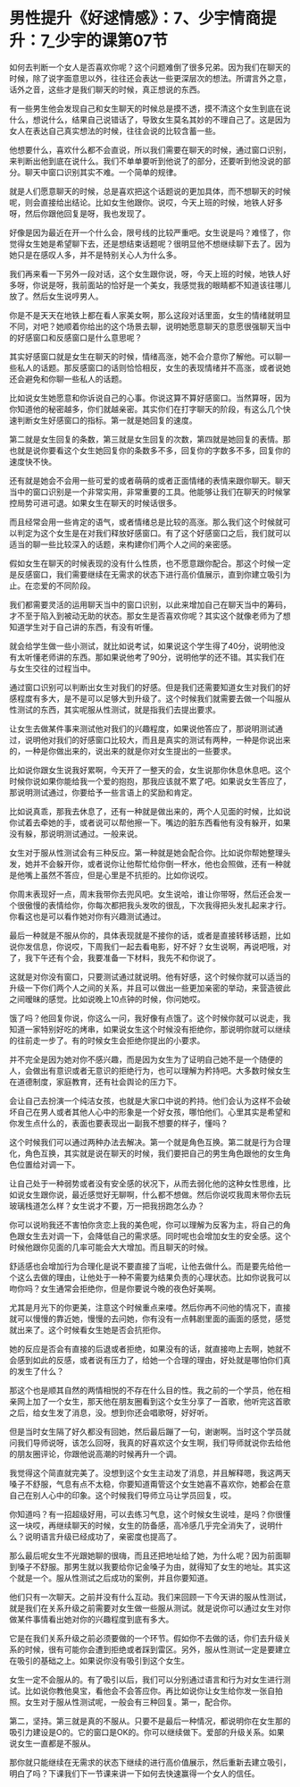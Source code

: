 # 男性提升《好逑情感》：7、少宇情商提升：7_少宇的课第07节

如何去判断一个女人是否喜欢你呢？这个问题难倒了很多兄弟。因为我们在聊天的时候，除了说字面意思以外，往往还会表达一些更深层次的想法。所谓言外之意，话外之音，这些才是我们聊天的时候，真正想说的东西。

有一些男生他会发现自己和女生聊天的时候总是摸不透，摸不清这个女生到底在说什么，想说什么，结果自己说错话了，导致女生莫名其妙的不理自己了。这是因为女人在表达自己真实想法的时候，往往会说的比较含蓄一些。

他想要什么，喜欢什么都不会直说，所以我们需要在聊天的时候，通过窗口识别，来判断出他到底在说什么。我们不单单要听到他说了的部分，还要听到他没说的部分。聊天中窗口识别其实不难。一个简单的规律。

就是人们愿意聊天的时候，总是喜欢把这个话题说的更加具体，而不想聊天的时候呢，则会直接给出结论。比如女生他跟你。说哎，今天上班的时候，地铁人好多呀，然后你跟他回复是呀，我也发现了。

好像是因为最近在开一个什么会，限号线的比较严重吧。女生说是吗？难怪了，你觉得女生她是希望聊下去，还是想结束话题呢？很明显他不想继续聊下去了。因为她只是在感叹人多，并不是特别关心人为什么多。

我们再来看一下另外一段对话，这个女生跟你说，呀，今天上班的时候，地铁人好多呀，你说是呀，我前面站的恰好是一个美女，我感觉我的眼睛都不知道该往哪儿放了。然后女生说哼男人。

你是不是天天在地铁上都在看人家美女啊，那么这段对话里面，女生的情绪就明显不同，对吧？她顺着你给出的这个场景去聊，说明她愿意聊天的意愿很强聊天当中的好感窗口和反感窗口是什么意思呢？

其实好感窗口就是女生在聊天的时候，情绪高涨，她不会介意你了解他。可以聊一些私人的话题。那反感窗口的话则恰恰相反，女生的表现情绪并不高涨，或者说她还会避免和你聊一些私人的话题。

比如说女生她愿意和你诉说自己的心事。你说这算不算好感窗口。当然算呀，因为你知道他的秘密越多，你们就越亲密。其实你们在打字聊天的阶段，有这么几个快速判断女生好感窗口的指标。第一就是她回复的速度。

第二就是女生回复的条数，第三就是女生回复的次数，第四就是她回复的表情。那也就是说你要看这个女生她回复你的条数多不多，回复你的字数多不多，回复你的速度快不快。

还有就是她会不会用一些可爱的或者萌萌的或者正面情绪的表情来跟你聊天。聊天当中的窗口识别是一个非常实用，非常重要的工具。他能够让我们在聊天的时候掌控局势可进可退。如果女生在聊天的时候话很多。

而且经常会用一些肯定的语气，或者情绪总是比较的高涨。那么我们这个时候就可以判定为这个女生是在对我们释放好感窗口。有了这个好感窗口之后，我们就可以适当的聊一些比较深入的话题，来构建你们两个人之间的亲密感。

假如女生在聊天的时候表现的没有什么性质，也不愿意跟你配合。那这个时候一定是反感窗口，我们需要继续在无需求的状态下进行高价值展示，直到你建立吸引为止。在恋爱的不同阶段。

我们都需要灵活的运用聊天当中的窗口识别，以此来增加自己在聊天当中的筹码，才不至于陷入到被动无助的状态。那女生是否喜欢你呢？其实这个就像老师为了想知道学生对于自己讲的东西，有没有听懂。

就会给学生做一些小测试，就比如说考试，如果说这个学生得了40分，说明他没有太听懂老师讲的东西。那如果说他考了90分，说明他学的还不错。其实我们在与女生交往的过程当中。

通过窗口识别可以判断出女生对我们的好感。但是我们还需要知道女生对我们的好感程度有多大，是不是可以足够大到升级了。这个时候我们就需要去做一个叫服从性测试的东西，其实呢服从性测试，就是指我们去提出要求。

让女生去做某件事来测试他对我们的兴趣程度，如果说他答应了，那说明测试通过，说明他对我们的好感窗口比较大，而且是真实的测试有两种，一种是你说出来的，一种是你做出来的，说出来的就是你对女生提出的一些要求。

比如说你跟女生说我好累啊，今天开了一整天的会，女生说那你休息休息吧。这个时候你说如果你能给我一个爱的抱抱，那我应该就不累了吧。如果说女生答应了，那说明测试通过，你要给予一些言语上的奖励和肯定。

比如说真乖，那我去休息了，还有一种就是做出来的，两个人见面的时候，比如说你试着去牵她的手，或者说可以帮他擦一下。嘴边的脏东西看他有没有躲开，如果没有躲，那说明测试通过。一般来说。

女生对于服从性测试会有三种反应。第一种就是她会配合你。比如说你帮她整理头发，她并不会躲开你，或者说你让他帮忙给你倒一杯水，他也会照做，还有一种就是他嘴上虽然不答应，但是心里是不抗拒的。比如你说哎。

你周末表现好一点，周末我带你去兜风吧。女生说哈，谁让你带呀，然后还会发一个很傲慢的表情给你，你每次都把我头发吹的很乱，下次我得把头发扎起来才行。你看这也是可以看作她对你有兴趣测试通过。

最后一种就是不服从你的，具体表现就是不接你的话，或者是直接转移话题，比如说你发信息，你说哎，下周我们一起去看电影，好不好？女生说啊，再说吧哦，对了，我下午还有个会，我要准备一下材料，我先不和你说了。

这就是对你没有窗口，只要测试通过就说明。他有好感，这个时候你就可以适当的升级一下你们两个人之间的关系，并且可以做出一些更加亲密的举动，来营造彼此之间暧昧的感觉。比如说晚上10点钟的时候，你问她哎。

饿了吗？他回复你说，你这么一问，我好像有点饿了。这个时候你就可以说走，我知道一家特别好吃的烤串，如果说女生这个时候没有拒绝你，那说明你就可以继续的往前走一步了。有的时候女生会拒绝你提出的小要求。

并不完全是因为她对你不感兴趣，而是因为女生为了证明自己她不是一个随便的人，会做出有意识或者无意识的拒绝行为，也可以理解为矜持吧。大多数时候女生在道德制度，家庭教育，还有社会舆论的压力下。

会让自己去扮演一个纯洁女孩，也就是大家口中说的矜持。他们会认为这样不会破坏自己在男人或者其他人心中的形象是一个好女孩，哪怕他们。心里其实是希望和你发生点什么的，表面也要表现出一副我不想要的样子，懂吗？

这个时候我们可以通过两种办法去解决。第一个就是角色互换。第二就是行为合理化，角色互换，其实就是说在聊天的时候，我们要把自己的男生角色跟他的女生角色位置给对调一下。

让自己处于一种弱势或者没有安全感的状况下，从而去弱化他的这种女性思维，比如说女生跟你说，最近感觉好无聊啊，什么都不想做。然后你说哎我周末带你去玩玻璃栈道怎么样？女生说才不要，万一把我拐跑怎么办？

你可以说哟我还不害怕你贪恋上我的美色呢，你可以理解为反客为主，将自己的角色跟女生去对调一下，会降低自己的需求感。同时呢也会增加女生的安全感。这个时候他跟你见面的几率可能会大大增加。而且聊天的时候。

舒适感也会增加行为合理化是说不要直接了当呢，让他去做什么。而是要先给他一个这么去做的理由，让他处于一种不需要为结果负责的心理状态。比如你说我可以吻你吗？女生通常会拒绝你，但是你要说今晚的夜色好美啊。

尤其是月光下的你更美，注意这个时候重点来喽。然后你再不问他的情况下，直接就可以慢慢的靠近她，慢慢的去问她，你有没有一点韩剧里面的画面的感觉，感觉就出来了。这个时候看女生她是否会抗拒你。

她的反应是否会有直接的后退或者拒绝，如果没有的话，就直接吻上去啊，她就不会感到如此的反感，或者说有压力了，给她一个合理的理由，好处就是哪怕你们真的发生了什么？

那这个也是顺其自然的两情相悦的不存在什么目的性。我之前的一个学员，他在相亲网上加了一个女生，那天他在朋友圈看到这个女生分享了一首歌，他听完这首歌之后，给女生发了消息，没。想到你还会唱歌呀，好好听。

但是当时女生隔了好久都没有回她，然后最后蹦了一句，谢谢啊。当时这个学员就问我们导师说呀，该怎么回呀，我真的好喜欢这个女生啊，我们导师就说你去给他的朋友圈评论，你跟他说高潮的时候再升一个调。

我觉得这个简直就完美了。没想到这个女生主动发了消息，并且解释嗯，我这两天嗓子不舒服，气息有点不太稳，你要知道甭管这个女生她喜不喜欢你，她都会在意自己在别人心中的印象。这个时候我们导师立马让学员回复，哎。

你知道吗？有一招超级好用，可以去练习气息，这个时候女生说哇，是吗？你很懂这一块哎，再继续聊天的时候，女生的防备感，高冷感几乎完全消失了，说明什么？说明语言升级已经成功了，亲密度也提高了。

那么最后呢女生不光跟她聊的很嗨，而且还把地址给了她，为什么呢？因为前面聊到嗓子不舒服。那男生就以我要给你记金嗓子为由，就得知了女生的地址。其实这个就是一个。服从性测试之后成功的案例，并且你要知道。

他们只有一次聊天。之前并没有什么互动。我们来回顾一下今天讲的服从性测试，就是我们在关系升级之前需要对女生做一些服从测试。就是说你可以通过女生对你做某件事情看出她对你的兴趣程度到底有多大。

它是在我们关系升级之前必须要做的一个环节。假如你不去做的话，你们去升级关系的时候，很有可能你会遭到拒绝或者踩到雷区。另外，服从性测试一定是要建立在吸引的基础之上。如果说你没有吸引到这个女生。

女生一定不会服从的。有了吸引以后，我们可以分别通过语言和行为对女生进行测试。比如说你教他臭宝，看他会不会答应你。再比如说你让女生给你发一张自拍照。女生对于服从性测试呢，一般会有三种回复。第一，配合你。

第二，坚持。第三就是真的不服从。只要不是最后一种情况，都说明你在女生那的吸引力建设是O的。它的窗口是OK的。你可以继续做下。爱部的升级关系。如果说女生一直都是不服从。

那你就只能继续在无需求的状态下继续的进行高价值展示，然后重新去建立吸引，明白了吗？下课我们下一节课来讲一下如何去快速赢得一个女人的信任。

